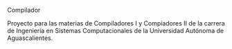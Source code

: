 Compilador

Proyecto para las materias de Compiladores I y Compiadores II de la carrera de Ingeniería en Sistemas Computacionales de la Universidad Autónoma de Aguascalientes.